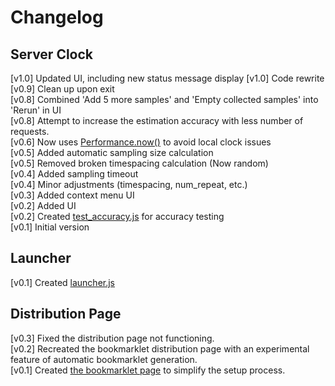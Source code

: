 # Changelog

## Server Clock

[v1.0] Updated UI, including new status message display
[v1.0] Code rewrite
[v0.9] Clean up upon exit  
[v0.8] Combined 'Add 5 more samples' and 'Empty collected samples' into 'Rerun' in UI  
[v0.8] Attempt to increase the estimation accuracy with less number of requests.  
[v0.6] Now uses [Performance.now()](https://developer.mozilla.org/en-US/docs/Web/API/Performance/now) to avoid local clock issues  
[v0.5] Added automatic sampling size calculation  
[v0.5] Removed broken timespacing calculation (Now random)  
[v0.4] Added sampling timeout  
[v0.4] Minor adjustments (timespacing, num_repeat, etc.)  
[v0.3] Added context menu UI  
[v0.2] Added UI  
[v0.2] Created [test_accuracy.js](./js/test_accuracy.js) for accuracy testing  
[v0.1] Initial version

## Launcher

[v0.1] Created [launcher.js](./js/launcher.js)

## Distribution Page

[v0.3] Fixed the distribution page not functioning.  
[v0.2] Recreated the bookmarklet distribution page with an experimental feature of automatic bookmarklet generation.  
[v0.1] Created [the bookmarklet page](https://r8btx.github.io/Server-Clock-Bookmarklet/page) to simplify the setup process.

